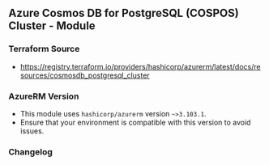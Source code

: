 ## Azure Cosmos DB for PostgreSQL (COSPOS) Cluster - Module

### Terraform Source
- https://registry.terraform.io/providers/hashicorp/azurerm/latest/docs/resources/cosmosdb_postgresql_cluster

### AzureRM Version
- This module uses `hashicorp/azurerm` version `~>3.103.1`.
- Ensure that your environment is compatible with this version to avoid issues.


### Changelog
